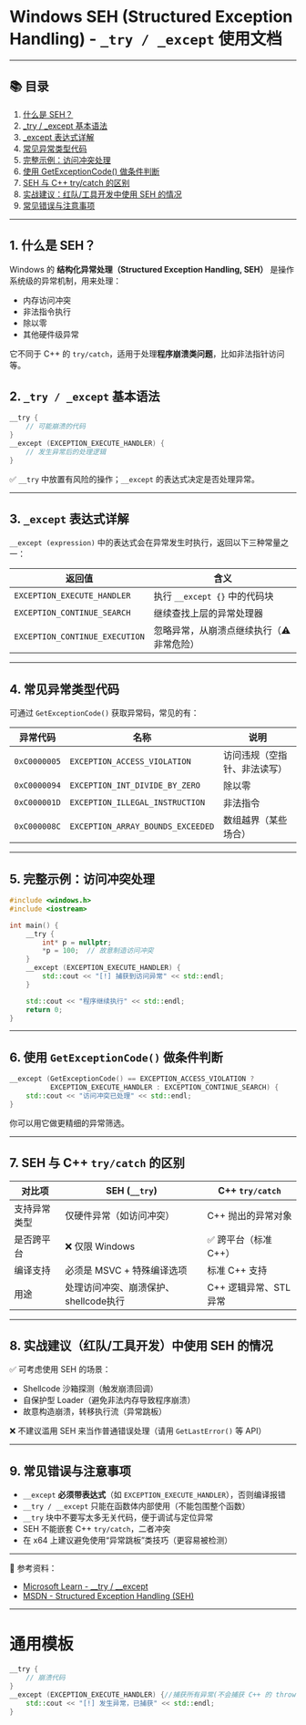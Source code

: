 # Windows SEH (Structured Exception Handling) - `_try / _except` 使用文档

---

## 📚 目录

1. [什么是 SEH？](#什么是-seh)
2. [\_try / \_except 基本语法](#try--except-基本语法)
3. [\_except 表达式详解](#except-表达式详解)
4. [常见异常类型代码](#常见异常类型代码)
5. [完整示例：访问冲突处理](#完整示例访问冲突处理)
6. [使用 GetExceptionCode() 做条件判断](#使用-getexceptioncode-做条件判断)
7. [SEH 与 C++ try/catch 的区别](#seh-与-c-trycatch-的区别)
8. [实战建议：红队/工具开发中使用 SEH 的情况](#实战建议红队工具开发中使用-seh-的情况)
9. [常见错误与注意事项](#常见错误与注意事项)

---

## 1. 什么是 SEH？

Windows 的 **结构化异常处理（Structured Exception Handling, SEH）** 是操作系统级的异常机制，用来处理：

* 内存访问冲突
* 非法指令执行
* 除以零
* 其他硬件级异常

它不同于 C++ 的 `try/catch`，适用于处理**程序崩溃类问题**，比如非法指针访问等。

## 2. `_try / _except` 基本语法

```cpp
__try {
    // 可能崩溃的代码
}
__except (EXCEPTION_EXECUTE_HANDLER) {
    // 发生异常后的处理逻辑
}
```

✅ `__try` 中放置有风险的操作；`__except` 的表达式决定是否处理异常。

---

## 3. `_except` 表达式详解

`__except (expression)` 中的表达式会在异常发生时执行，返回以下三种常量之一：

| 返回值                            | 含义                     |
| ------------------------------ | ---------------------- |
| `EXCEPTION_EXECUTE_HANDLER`    | 执行 `__except {}` 中的代码块 |
| `EXCEPTION_CONTINUE_SEARCH`    | 继续查找上层的异常处理器           |
| `EXCEPTION_CONTINUE_EXECUTION` | 忽略异常，从崩溃点继续执行（⚠️ 非常危险） |

---

## 4. 常见异常类型代码

可通过 `GetExceptionCode()` 获取异常码，常见的有：

| 异常代码         | 名称                                | 说明             |
| ------------ | --------------------------------- | -------------- |
| `0xC0000005` | `EXCEPTION_ACCESS_VIOLATION`      | 访问违规（空指针、非法读写） |
| `0xC0000094` | `EXCEPTION_INT_DIVIDE_BY_ZERO`    | 除以零            |
| `0xC000001D` | `EXCEPTION_ILLEGAL_INSTRUCTION`   | 非法指令           |
| `0xC000008C` | `EXCEPTION_ARRAY_BOUNDS_EXCEEDED` | 数组越界（某些场合）     |

---

## 5. 完整示例：访问冲突处理

```cpp
#include <windows.h>
#include <iostream>

int main() {
    __try {
        int* p = nullptr;
        *p = 100;  // 故意制造访问冲突
    }
    __except (EXCEPTION_EXECUTE_HANDLER) {
        std::cout << "[!] 捕获到访问异常" << std::endl;
    }

    std::cout << "程序继续执行" << std::endl;
    return 0;
}
```

---

## 6. 使用 `GetExceptionCode()` 做条件判断

```cpp
__except (GetExceptionCode() == EXCEPTION_ACCESS_VIOLATION ?
          EXCEPTION_EXECUTE_HANDLER : EXCEPTION_CONTINUE_SEARCH) {
    std::cout << "访问冲突已处理" << std::endl;
}
```

你可以用它做更精细的异常筛选。

---

## 7. SEH 与 C++ `try/catch` 的区别

| 对比项    | SEH (`__try`)           | C++ `try/catch` |
| ------ | ----------------------- | --------------- |
| 支持异常类型 | 仅硬件异常（如访问冲突）            | C++ 抛出的异常对象     |
| 是否跨平台  | ❌ 仅限 Windows            | ✅ 跨平台（标准 C++）   |
| 编译支持   | 必须是 MSVC + 特殊编译选项       | 标准 C++ 支持       |
| 用途     | 处理访问冲突、崩溃保护、shellcode执行 | C++ 逻辑异常、STL异常  |

---

## 8. 实战建议（红队/工具开发）中使用 SEH 的情况

✅ 可考虑使用 SEH 的场景：

* Shellcode 沙箱探测（触发崩溃回调）
* 自保护型 Loader（避免非法内存导致程序崩溃）
* 故意构造崩溃，转移执行流（异常跳板）

❌ 不建议滥用 SEH 来当作普通错误处理（请用 `GetLastError()` 等 API）

---

## 9. 常见错误与注意事项

* `__except` **必须带表达式**（如 `EXCEPTION_EXECUTE_HANDLER`），否则编译报错
* `__try / __except` 只能在函数体内部使用（不能包围整个函数）
* `__try` 块中不要写太多无关代码，便于调试与定位异常
* SEH 不能嵌套 C++ `try/catch`，二者冲突
* 在 x64 上建议避免使用“异常跳板”类技巧（更容易被检测）

---

📌 参考资料：

* [Microsoft Learn - \_\_try / \_\_except](https://learn.microsoft.com/en-us/cpp/cpp/try-except-statement)
* [MSDN - Structured Exception Handling (SEH)](https://learn.microsoft.com/en-us/windows/win32/debug/structured-exception-handling)

---

# 通用模板
```cpp
__try {
    // 崩溃代码
}
__except (EXCEPTION_EXECUTE_HANDLER) {//捕获所有异常(不会捕获 C++ 的 throw 异常（只能处理硬件异常）)
    std::cout << "[!] 发生异常，已捕获" << std::endl;
}

```
